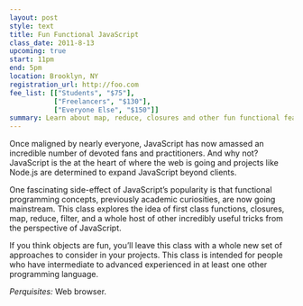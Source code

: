 ```yaml
---
layout: post
style: text
title: Fun Functional JavaScript
class_date: 2011-8-13
upcoming: true
start: 11pm
end: 5pm
location: Brooklyn, NY
registration_url: http://foo.com
fee_list: [["Students", "$75"],
           ["Freelancers", "$130"],
           ["Everyone Else", "$150"]]
summary: Learn about map, reduce, closures and other fun functional features using the world's most misunderstood programming language.
---
```


Once maligned by nearly everyone, JavaScript has now amassed an incredible number of devoted fans and practitioners. And why not? JavaScript is the at the heart of where the web is going and projects like Node.js are determined to expand JavaScript beyond clients.
 
 One fascinating side-effect of JavaScript’s popularity is that functional programming concepts, previously academic curiosities, are now going mainstream. This class explores the idea of first class functions, closures, map, reduce, filter, and a whole host of other incredibly useful tricks from the perspective of JavaScript.
  
  If you think objects are fun, you’ll leave this class with a whole new set of approaches to consider in your projects. This class is intended for people who have intermediate to advanced experienced in at least one other programming language.

*Perquisites:* Web browser.

